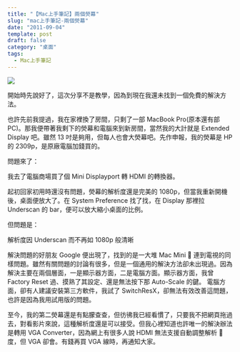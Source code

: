 ```yaml
---
title: "【Mac上手筆記】兩個熒幕"
slug: "mac上手筆記-兩個熒幕"
date: "2011-09-04"
template: post
draft: false
category: "桌面"
tags:
  - Mac上手筆記
---
```


![](/media/img_7025.jpg)

開始時先說好了，這次分享不是教學，因為到現在我還未找到一個免費的解決方法。

也許先前我提過，我在家裡換了房間，只剩了一部 MacBook Pro(原本還有部 PC)。那我便帶著我剩下的熒幕和電腦來到新房間，當然我的大計就是 Extended Display 吧。雖然 13 吋是夠用，但每人也會大熒幕吧。先作申報，我的熒幕是 HP 的 2309p，是原廠電腦加錢買的。

問題來了：

我去了電腦商場買了個 Mini Displayport 轉 HDMI 的轉換器。

起初回家初用時還沒有問題，熒幕的解析度還是完美的 1080p，但當我重新開機後，桌面便放大了。在 System Preference 找了找，在 Display 那裡拉 Underscan 的 bar，便可以放大縮小桌面的比例。

但問題是：

解析度因 Underscan 而不再如 1080p 般清晰

解決問題的好朋友 Google 便出現了，找到的是一大堆 Mac Mini  連到電視的同樣問題。雖然有關問題的討論有很多，但是一個通用的解決方法卻未出現過。因為解決主要在兩個層面，一是顯示器方面，二是電腦方面。顯示器方面，我曾 Factory Reset 過、摸熟了其設定、還是無法按下那 Auto-Scale 的鍵。 電腦方面，卻有人建議安裝第三方軟件，我試了 SwitchResX，卻無法有效改善這問題，也許是因為我用試用版的問題。

至今，我的第二熒幕還是有點朦查查，但彷彿我已經看慣了，只要我不把網頁拖過去，對看影片來說，這種解析度還是可以接受。但我心裡知道也許唯一的解決辦法是轉用 VGA Converter，因為網上有很多人說 HDMI 無法支援自動調整解析  度，但 VGA 卻會。有錢再買 VGA 線時，再通知大家。
